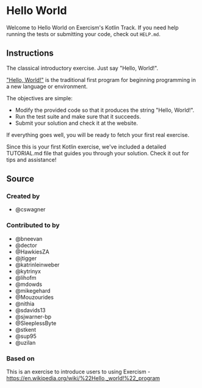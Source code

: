 # Hello World

Welcome to Hello World on Exercism's Kotlin Track.
If you need help running the tests or submitting your code, check out `HELP.md`.

## Instructions

The classical introductory exercise.
Just say "Hello, World!".

["Hello, World!"][hello-world] is the traditional first program for beginning programming in a new language or environment.

The objectives are simple:

- Modify the provided code so that it produces the string "Hello, World!".
- Run the test suite and make sure that it succeeds.
- Submit your solution and check it at the website.

If everything goes well, you will be ready to fetch your first real exercise.

[hello-world]: https://en.wikipedia.org/wiki/%22Hello,_world!%22_program

Since this is your first Kotlin exercise, we've included a detailed TUTORIAL.md
file that guides you through your solution. Check it out for tips and
assistance!

## Source

### Created by

- @cswagner

### Contributed to by

- @bneevan
- @dector
- @HawkiesZA
- @jtigger
- @katrinleinweber
- @kytrinyx
- @lihofm
- @mdowds
- @mikegehard
- @Mouzourides
- @nithia
- @sdavids13
- @sjwarner-bp
- @SleeplessByte
- @stkent
- @sup95
- @uzilan

### Based on

This is an exercise to introduce users to using Exercism - https://en.wikipedia.org/wiki/%22Hello,_world!%22_program